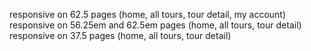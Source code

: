 responsive on 62.5 pages (home, all tours, tour detail, my account)
responsive on 56.25em and 62.5em pages (home, all tours, tour detail)
responsive on 37.5 pages (home, all tours, tour detail)
